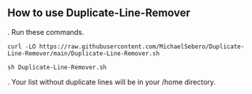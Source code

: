 ## How to use Duplicate-Line-Remover

. Run these commands.
```
curl -LO https://raw.githubusercontent.com/MichaelSebero/Duplicate-Line-Remover/main/Duplicate-Line-Remover.sh

sh Duplicate-Line-Remover.sh
```
. Your list without duplicate lines will be in your /home directory.
